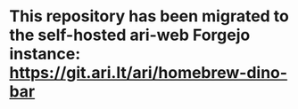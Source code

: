 # This repository has been migrated to the self-hosted ari-web Forgejo instance: <https://git.ari.lt/ari/homebrew-dino-bar>